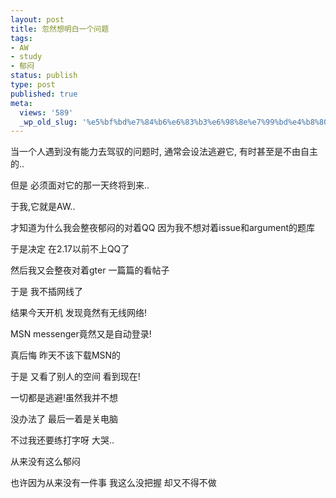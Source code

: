 ```yaml
---
layout: post
title: 忽然想明白一个问题
tags:
- AW
- study
- 郁闷
status: publish
type: post
published: true
meta:
  views: '589'
  _wp_old_slug: '%e5%bf%bd%e7%84%b6%e6%83%b3%e6%98%8e%e7%99%bd%e4%b8%80%e4%b8%aa%e9%97%ae%e9%a2%98'
---
```

当一个人遇到没有能力去驾驭的问题时, 通常会设法逃避它, 有时甚至是不由自主的..

但是 必须面对它的那一天终将到来..

于我,它就是AW..

才知道为什么我会整夜郁闷的对着QQ 因为我不想对着issue和argument的题库

于是决定 在2.17以前不上QQ了

然后我又会整夜对着gter 一篇篇的看帖子

于是 我不插网线了

结果今天开机 发现竟然有无线网络!

MSN messenger竟然又是自动登录!

真后悔 昨天不该下载MSN的

于是 又看了别人的空间 看到现在!

一切都是逃避!虽然我并不想

没办法了 最后一着是关电脑

不过我还要练打字呀 大哭..

从来没有这么郁闷

也许因为从来没有一件事 我这么没把握 却又不得不做

